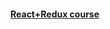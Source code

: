 #### [React+Redux course](https://coursehunters.net/course/react-redux-professionalnaya-razrabotka)
